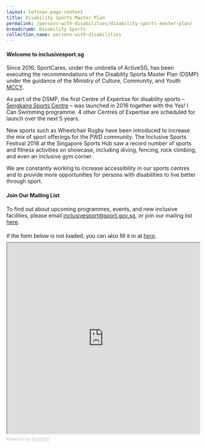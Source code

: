 ```yaml
---
layout: leftnav-page-content
title: Disability Sports Master Plan
permalink: /persons-with-disabilities/disability-sports-master-plan/
breadcrumb: Disability Sports 
collection_name: persons-with-disabilities
---
```


<meta name="keywords" content="disability sports, disabled sports, sports for persons with disabilities, special needs, autism sports, cerebral palsy, ActiveSG, Sport Singapore, para sports, paralympics, goalball, wheelchair rugby"/>
<meta name="description" content="Sports for persons with disabilities and special needs"/>
<meta name="subject" content="Disability Sports Master Plan">

#### Welcome to inclusivesport.sg 
Since 2016, SportCares, under the umbrella of ActiveSG, has been executing the recommendations of the Disability Sports Master Plan (DSMP) under the guidance of the Ministry of Culture, Community, and Youth [MCCY](https://www.mccy.gov.sg/sector/initiatives/disability-sports-master-plan).

As part of the DSMP, the first Centre of Expertise for disability sports – [Sengkang Sports Centre](https://www.myactivesg.com/facilities/sengkang-sports-centre) – was launched in 2016 together with the Yes! I Can Swimming programme. 4 other Centres of Expertise are scheduled for launch over the next 5 years.

New sports such as Wheelchair Rugby have been introduced to increase the mix of sport offerings for the PWD community. The Inclusive Sports Festival 2018 at the Singapore Sports Hub saw a record number of sports and fitness activities on showcase, including diving, fencing, rock climbing, and even an inclusive gym corner. 

We are constantly working to increase accessibility in our sports centres and to provide more opportunities for persons with disabilities to live better through sport. 

#### Join Our Mailing List
To find out about upcoming programmes, events, and new inclusive facilities, please email <inclusivesport@sport.gov.sg>, or join our mailing list [here](http://go.gov.sg/dsmp-mailinglist).

<div>
<div style="font-family:Sans-Serif;font-size:15px;color:#000;opacity:0.9;padding-top:5px;padding-bottom:8px">If the form below is not loaded, you can also fill it in at <a href="https://form.gov.sg/5d099271e6ca2a00111f1a85">here</a>.</div>

<!-- Change the width and height values to suit you best -->
<iframe id="iframe" src="https://form.gov.sg/5d099271e6ca2a00111f1a85/embed" style="width:100%;height:500px"></iframe>

<div style="font-family:Sans-Serif;font-size:12px;color:#999;opacity:0.5;padding-top:5px">Powered by <a href="https://form.gov.sg" style="color: #999">FormSG</a></div>

<!-- Global site tag (gtag.js) - Google Analytics -->
<script async src="https://www.googletagmanager.com/gtag/js?id=UA-143399612-1"></script>
<script>
  window.dataLayer = window.dataLayer || [];
  function gtag(){dataLayer.push(arguments);}
  gtag('js', new Date());

  gtag('config', 'UA-143399612-1');
</script>
</div>
